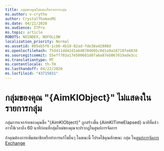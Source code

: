 ```yaml
---
title: กลุ่มของคุณไม่แสดงในรายการกลุ่ม
ms.author: v-crytho
author: CrystalThomasMS
ms.date: 04/21/2020
ms.audience: ITPro
ms.topic: article
ROBOTS: NOINDEX, NOFOLLOW
localization_priority: Normal
ms.assetid: 805eb5f6-1cb0-4b19-82ad-fde38a42808d
ms.openlocfilehash: 75d411dd42d1abd8784695c0d1a9a16718fe6838
ms.sourcegitcommit: 55eff703a17e500681d8fa6a87eb067019ade3cc
ms.translationtype: MT
ms.contentlocale: th-TH
ms.lasthandoff: 04/22/2020
ms.locfileid: "43715831"
---
```

# <a name="your-group-aimkiobject-not-showing-in-groups-list"></a>กลุ่มของคุณ "{AimKIObject}" ไม่แสดงในรายการกลุ่ม

กลุ่มการแจกจ่ายของคุณชื่อ "{AimKIObject}" ถูกสร้างขึ้น {AimKITimeElapsed} นาทีที่แล้ว อาจใช้เวลาถึง 60 นาทีก่อนที่กลุ่มใหม่ของคุณจะปรากฏในศูนย์การจัดการ
  
ถ้าคุณต้องการเพิ่มสมาชิกหรือทําการแก้ไขอื่นๆ ในขณะนี้ โปรดใช้คุณลักษณะ กลุ่ม ใน[ศูนย์การจัดการ Exchange](https://outlook.office365.com/ecp/?rfr=Admin_o365&amp;exsvurl=1&amp;mkt=en-US.aspx)
  

